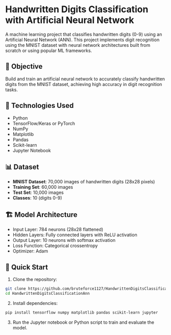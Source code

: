# Handwritten Digits Classification with Artificial Neural Network

A machine learning project that classifies handwritten digits (0-9) using an Artificial Neural Network (ANN). This project implements digit recognition using the MNIST dataset with neural network architectures built from scratch or using popular ML frameworks.

## 🎯 Objective

Build and train an artificial neural network to accurately classify handwritten digits from the MNIST dataset, achieving high accuracy in digit recognition tasks.

## 🔧 Technologies Used

- Python
- TensorFlow/Keras or PyTorch
- NumPy
- Matplotlib
- Pandas
- Scikit-learn
- Jupyter Notebook

## 📊 Dataset

- **MNIST Dataset**: 70,000 images of handwritten digits (28x28 pixels)
- **Training Set**: 60,000 images
- **Test Set**: 10,000 images
- **Classes**: 10 (digits 0-9)

## 🏗️ Model Architecture

- Input Layer: 784 neurons (28x28 flattened)
- Hidden Layers: Fully connected layers with ReLU activation
- Output Layer: 10 neurons with softmax activation
- Loss Function: Categorical crossentropy
- Optimizer: Adam

## 🚀 Quick Start

1. Clone the repository:
```bash
git clone https://github.com/bruteforce1127/HandwrittenDigitsClassificationAnn.git
cd HandwrittenDigitsClassificationAnn
```

2. Install dependencies:
```bash
pip install tensorflow numpy matplotlib pandas scikit-learn jupyter
```

3. Run the Jupyter notebook or Python script to train and evaluate the model.

